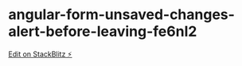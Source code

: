 # angular-form-unsaved-changes-alert-before-leaving-fe6nl2

[Edit on StackBlitz ⚡️](https://stackblitz.com/edit/angular-form-unsaved-changes-alert-before-leaving-fe6nl2)